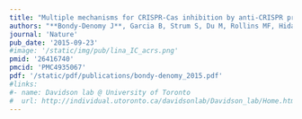 ```yaml
---
title: "Multiple mechanisms for CRISPR-Cas inhibition by anti-CRISPR proteins"
authors: "**Bondy-Denomy J**, Garcia B, Strum S, Du M, Rollins MF, Hidalgo-Reyes Y, Wiedenheft B, Maxwell KL, Davidson AR."
journal: 'Nature'
pub_date: '2015-09-23'
#image: '/static/img/pub/lina_IC_acrs.png'
pmid: '26416740'
pmcid: 'PMC4935067'
pdf: '/static/pdf/publications/bondy-denomy_2015.pdf'
#links:
#- name: Davidson lab @ University of Toronto
#  url: http://individual.utoronto.ca/davidsonlab/Davidson_lab/Home.html
---
```

